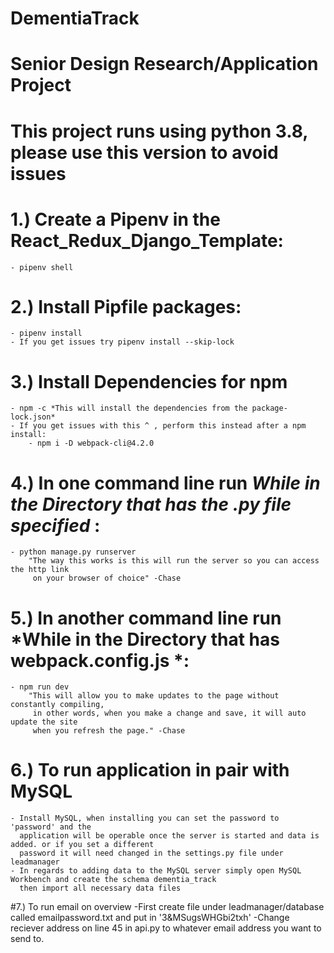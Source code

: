 # DementiaTrack
# Senior Design Research/Application Project

# This project runs using python 3.8, please use this version to avoid issues

# 1.) Create a Pipenv in the React_Redux_Django_Template:
	- pipenv shell
# 2.) Install Pipfile packages:
	- pipenv install
    - If you get issues try pipenv install --skip-lock
# 3.) Install Dependencies for npm
	- npm -c *This will install the dependencies from the package-lock.json*
	- If you get issues with this ^ , perform this instead after a npm install:
		- npm i -D webpack-cli@4.2.0
# 4.) In one command line run *While in the Directory that has the .py file specified* :
	- python manage.py runserver 
		"The way this works is this will run the server so you can access the http link
		 on your browser of choice" -Chase
# 5.) In another command line run *While in the Directory that has webpack.config.js *:
	- npm run dev
		"This will allow you to make updates to the page without constantly compiling,
		 in other words, when you make a change and save, it will auto update the site
		 when you refresh the page." -Chase
# 6.) To run application in pair with MySQL
    - Install MySQL, when installing you can set the password to 'password' and the
      application will be operable once the server is started and data is added. or if you set a different
      password it will need changed in the settings.py file under leadmanager
    - In regards to adding data to the MySQL server simply open MySQL Workbench and create the schema dementia_track
      then import all necessary data files
#7.) To run email on overview
    -First create file under leadmanager/database called emailpassword.txt and put in '3&MSugsWHGbi2txh'
    -Change reciever address on line 45 in api.py to whatever email address you want to send to.
